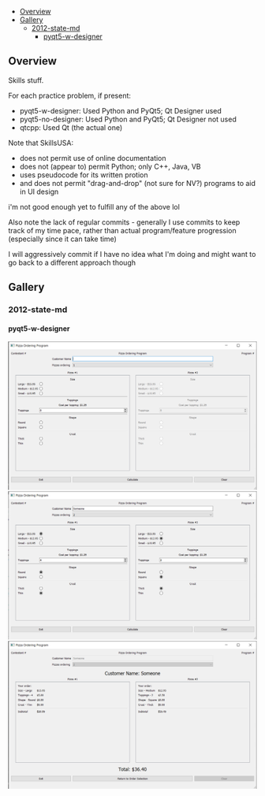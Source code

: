 - [Overview](#overview)
- [Gallery](#gallery)
  - [2012-state-md](#2012-state-md)
    - [pyqt5-w-designer](#pyqt5-w-designer)

## Overview
Skills stuff.

For each practice problem, if present:
- pyqt5-w-designer: Used Python and PyQt5; Qt Designer used
- pyqt5-no-designer: Used Python and PyQt5; Qt Designer not used
- qtcpp: Used Qt (the actual one)

Note that SkillsUSA:
- does not permit use of online documentation
- does not (appear to) permit Python; only C++, Java, VB
- uses pseudocode for its written protion
- and does not permit "drag-and-drop" (not sure for NV?) programs to aid in UI design

i'm not good enough yet to fulfill any of the above lol

Also note the lack of regular commits - generally I use commits to keep track of my time pace, rather than actual program/feature progression (especially since it can take time)

I will aggressively commit if I have no idea what I'm doing and might want to go back to a different approach though

## Gallery

### 2012-state-md

#### pyqt5-w-designer

![Image 1](2012-state-md/imgs/pyqt5-w-designer-1.png)
![Image 2](2012-state-md/imgs/pyqt5-w-designer-2.png)
![Image 3](2012-state-md/imgs/pyqt5-w-designer-3.png)